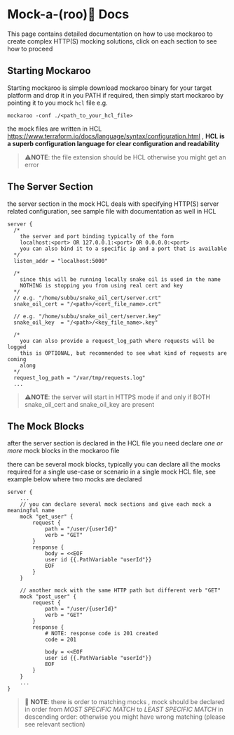 # Mock-a-(roo)🦘 Docs
This page contains detailed documentation on how to use mockaroo to create complex HTTP(S) mocking solutions, click on each section to see how to proceed

## Starting Mockaroo
Starting mockaroo is simple download mockaroo binary for your target platform and drop it in you PATH if required, then simply start mockaroo by pointing it to you mock `hcl` file e.g.
```
mockaroo -conf ./<path_to_your_hcl_file>
```
the mock files are written in HCL https://www.terraform.io/docs/language/syntax/configuration.html , **HCL is a superb configuration language for clear configuration and readability**
> ⚠️**NOTE**: the file extension should be HCL otherwise you might get an error


## The Server Section 
the server section in the mock HCL deals with specifying HTTP(S) server related configuration, see sample file with documentation as well in HCL 
```hcl
server {
  /* 
    the server and port binding typically of the form
    localhost:<port> OR 127.0.0.1:<port> OR 0.0.0.0:<port> 
    you can also bind it to a specific ip and a port that is available 
  */   
  listen_addr = "localhost:5000"

  /* 
    since this will be running locally snake oil is used in the name 
    NOTHING is stopping you from using real cert and key
  */
  // e.g. "/home/subbu/snake_oil_cert/server.crt"
  snake_oil_cert = "/<path>/<cert_file_name>.crt"

  // e.g. "/home/subbu/snake_oil_cert/server.key" 
  snake_oil_key  = "/<path>/<key_file_name>.key" 

  /* 
    you can also provide a request_log_path where requests will be logged
    this is OPTIONAL, but recommended to see what kind of requests are coming 
    along
  */
  request_log_path = "/var/tmp/requests.log"
  ...
```
> ⚠️**NOTE**: the server will start in HTTPS mode if and only if BOTH snake_oil_cert and snake_oil_key are present

## The Mock Blocks
after the server section is declared in the HCL file you need declare *one or more* mock blocks in the mockaroo file 

there can be several mock blocks, typically you can declare all the mocks required for a single use-case or scenario in a single mock HCL file, see example below where two mocks are declared 

```
server {
    ...
    // you can declare several mock sections and give each mock a meaningful name
    mock "get_user" {
        request {
            path = "/user/{userId}"
            verb = "GET"
        }
        response {
            body = <<EOF
            user id {{.PathVariable "userId"}}
            EOF
        }
    }

    // another mock with the same HTTP path but different verb "GET"
    mock "post_user" {
        request {
            path = "/user/{userId}"
            verb = "GET"
        }
        response {
            # NOTE: response code is 201 created
            code = 201

            body = <<EOF
            user id {{.PathVariable "userId"}}
            EOF
        }
    }
    ...
}
```
> 🚨 **NOTE**: there is order to matching mocks , mock should be declared in order from *MOST SPECIFIC MATCH* to *LEAST SPECIFIC MATCH* in descending order: otherwise you might have wrong matching (please see relevant section)